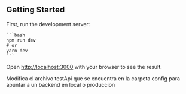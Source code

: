 
## Getting Started

First, run the development server:

    ```bash
    npm run dev
    # or
    yarn dev
    ```

Open [http://localhost:3000](http://localhost:3000) with your browser to see the result.

Modifica el archivo testApi que se encuentra en la carpeta config
para apuntar a un backend en local o produccion

